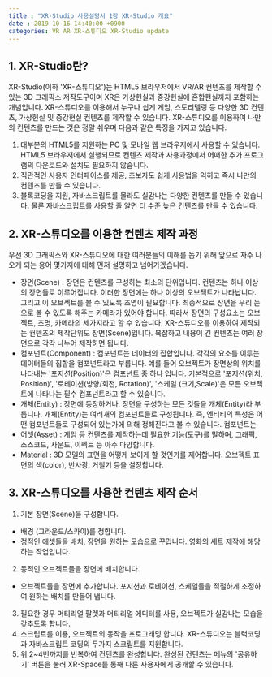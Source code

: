 ```yaml
---
title : "XR-Studio 사용설명서 1장 XR-Studio 개요"
date : 2019-10-16 14:40:00 +0900
categories: VR AR XR-스튜디오 XR-Studio update
---
```


## 1. XR-Studio란?
XR-Studio(이하 'XR-스튜디오')는 HTML5 브라우저에서 VR/AR 컨텐츠를 제작할 수 있는 3D 그래픽스 저작도구이며 XR은 가상현실과 증강현실에 혼합현실까지 포함하는 개념입니다.
XR-스튜디오를 이용해서 누구나 쉽게 게임, 스토리텔링 등 다양한 3D 컨텐츠, 가상현실 및 증강현실 컨텐츠를 제작할 수 있습니다. 
XR-스튜디오를 이용하여 나만의 컨텐츠를 만드는 것은 정말 쉬우며 다음과 같은 특징을 가지고 있습니다. 

1. 대부분의 HTML5를 지원하는 PC 및 모바일 웹 브라우저에서 사용할 수 있습니다. HTML5 브라우저에서 실행되므로 컨텐츠 제작과 사용과정에서 어떠한 추가 프로그램의 다운로드와 설치도 필요하지 않습니다.
2. 직관적인 사용자 인터페이스를 제공, 초보자도 쉽게 사용법을 익히고 즉시 나만의 컨텐츠를 만들 수 있습니다.
3. 블록코딩을 지원, 자바스크립트를 몰라도 실감나는 다양한 컨텐츠를 만들 수 있습니다. 물론 자바스크립트를 사용할 줄 알면 더 수준 높은 컨텐츠를 만들 수 있습니다.  

## 2. XR-스튜디오를 이용한 컨텐츠 제작 과정
우선 3D 그래픽스와 XR-스튜디오에 대한 여러분들의 이해를 돕기 위해 앞으로 자주 나오게 되는 용어 몇가지에 대해 먼저 설명하고 넘어가겠습니다.

* 장면(Scene) : 장면은 컨텐츠를 구성하는 최소의 단위입니다. 컨텐츠는 하나 이상의 장면들로 이루어집니다. 이러한 장면에는 하나 이상의 오브젝트가 나타납니다. 그리고 이 오브젝트를 볼 수 있도록 조명이 필요합니다. 최종적으로 장면을 우리 눈으로 볼 수 있도록 해주는 카메라가 있어야 합니다. 따라서 장면의 구성요소는 오브젝트, 조명, 카메라의 세가지라고 할 수 있습니다. XR-스튜디오를 이용하여 제작되는 컨텐츠의 제작단위도 장면(Scene)입니다. 복잡하고 내용이 긴 컨텐츠는 여러 장면으로 각각 나누어 제작하면 됩니다.
* 컴포넌트(Component) : 컴포넌트는 데이터의 집합입니다. 각각의 요소를 이루는 데이터들의 집합을 컴포넌트라고 부릅니다. 예를 들어 오브젝트가 장면상의 위치를 나타내는 '포지션(Position)'은 컴포넌트 중 하나 입니다. 기본적으로 '포지션(위치, Position)', '로테이션(방향/회전, Rotation)', '스케일 (크기,Scale)'은 모든 오브젝트에 나타나는 필수 컴포넌트라고 할 수 있습니다. 
* 개체(Entity) : 장면에 등장하거나, 장면을 구성하는 모든 것들을 개체(Entity)라 부릅니다. 개체(Entity)는 여러개의 컴포넌트들로 구성됩니다. 즉, 엔티티의 특성은 어떤 컴포넌트들로 구성되어 있는가에 의해 정해진다고 볼 수 있습니다. 컴포넌트는 
* 어셋(Asset) : 게임 등 컨텐츠를 제작하는데 필요한 기능(도구)를 말하며, 그래픽, 소스코드, 사운드, 이펙트 등 아주 다양합니다.
* Material : 3D 모델의 표면을 어떻게 보이게 할 것인가를 제어합니다. 오브젝트 표면의 색(color), 반사광, 거칠기 등을 설정합니다. 

## 3. XR-스튜디오를 사용한 컨텐츠 제작 순서
1. 기본 장면(Scene)을 구성합니다.
  - 배경 (그라운드/스카이)를 정합니다.
  - 정적인 에셋들을 배치, 장면을 원하는 모습으로 꾸밉니다. 영화의 세트 제작에 해당하는 작업입니다.
2. 동적인 오브젝트들을 장면에 배치합니다. 
  -  오브젝트들을 장면에 추가합니다. 포지션과 로테이션, 스케일들을 적절하게 조정하여 원하는 배치를 만들어 냅니다.
3. 필요한 경우 머티리얼 팔렛과 머티리얼 에디터를 사용, 오브젝트가 실감나는 모습을 갖추도록 합니다.
4. 스크립트를 이용, 오브젝트의 동작을 프로그래밍 합니다. XR-스튜디오는 블럭코딩과 자바스크립트 코딩의 두가지 스크립트를 지원합니다.
5. 위 2~4번까지를 반복하여 컨텐츠를 완성합니다. 완성된 컨텐츠는 메뉴의 '공유하기' 버튼을 눌러 XR-Space를 통해 다른 사용자에게 공개할 수 있습니다.


